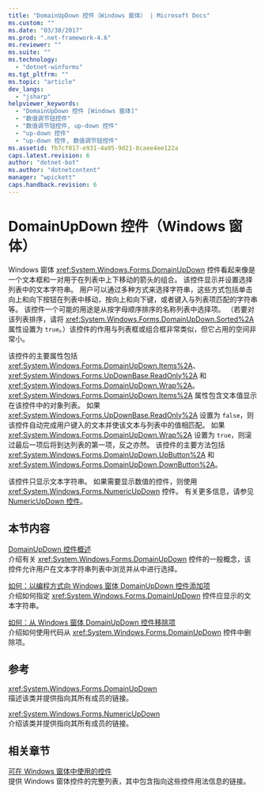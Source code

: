 ```yaml
---
title: "DomainUpDown 控件（Windows 窗体） | Microsoft Docs"
ms.custom: ""
ms.date: "03/30/2017"
ms.prod: ".net-framework-4.6"
ms.reviewer: ""
ms.suite: ""
ms.technology: 
  - "dotnet-winforms"
ms.tgt_pltfrm: ""
ms.topic: "article"
dev_langs: 
  - "jsharp"
helpviewer_keywords: 
  - "DomainUpDown 控件 [Windows 窗体]"
  - "数值调节钮控件"
  - "数值调节钮控件, up-down 控件"
  - "up-down 控件"
  - "up-down 控件, 数值调节钮控件"
ms.assetid: fb7cf017-e931-4a95-9d21-8caee4ee122a
caps.latest.revision: 6
author: "dotnet-bot"
ms.author: "dotnetcontent"
manager: "wpickett"
caps.handback.revision: 6
---
```

# DomainUpDown 控件（Windows 窗体）
Windows 窗体 <xref:System.Windows.Forms.DomainUpDown> 控件看起来像是一个文本框和一对用于在列表中上下移动的箭头的组合。  该控件显示并设置选择列表中的文本字符串。  用户可以通过多种方式来选择字符串，这些方式包括单击向上和向下按钮在列表中移动，按向上和向下键，或者键入与列表项匹配的字符串等。  该控件一个可能的用途是从按字母顺序排序的名称列表中选择项。  （若要对该列表排序，请将 <xref:System.Windows.Forms.DomainUpDown.Sorted%2A> 属性设置为 `true`。）该控件的作用与列表框或组合框非常类似，但它占用的空间非常小。  
  
 该控件的主要属性包括 <xref:System.Windows.Forms.DomainUpDown.Items%2A>、<xref:System.Windows.Forms.UpDownBase.ReadOnly%2A> 和 <xref:System.Windows.Forms.DomainUpDown.Wrap%2A>。  <xref:System.Windows.Forms.DomainUpDown.Items%2A> 属性包含文本值显示在该控件中的对象列表。  如果 <xref:System.Windows.Forms.UpDownBase.ReadOnly%2A> 设置为 `false`，则该控件自动完成用户键入的文本并使该文本与列表中的值相匹配。  如果 <xref:System.Windows.Forms.DomainUpDown.Wrap%2A> 设置为 `true`，则滚过最后一项后将到达列表的第一项，反之亦然。  该控件的主要方法包括 <xref:System.Windows.Forms.DomainUpDown.UpButton%2A> 和 <xref:System.Windows.Forms.DomainUpDown.DownButton%2A>。  
  
 该控件只显示文本字符串。  如果需要显示数值的控件，则使用 <xref:System.Windows.Forms.NumericUpDown> 控件。  有关更多信息，请参见[NumericUpDown 控件](../../../../docs/framework/winforms/controls/numericupdown-control-windows-forms.md)。  
  
## 本节内容  
 [DomainUpDown 控件概述](../../../../docs/framework/winforms/controls/domainupdown-control-overview-windows-forms.md)  
 介绍有关 <xref:System.Windows.Forms.DomainUpDown> 控件的一般概念，该控件允许用户在文本字符串列表中浏览并从中进行选择。  
  
 [如何：以编程方式向 Windows 窗体 DomainUpDown 控件添加项](../../../../docs/framework/winforms/controls/how-to-add-items-to-windows-forms-domainupdown-controls-programmatically.md)  
 介绍如何指定 <xref:System.Windows.Forms.DomainUpDown> 控件应显示的文本字符串。  
  
 [如何：从 Windows 窗体 DomainUpDown 控件移除项](../../../../docs/framework/winforms/controls/how-to-remove-items-from-windows-forms-domainupdown-controls.md)  
 介绍如何使用代码从 <xref:System.Windows.Forms.DomainUpDown> 控件中删除项。  
  
## 参考  
 <xref:System.Windows.Forms.DomainUpDown>  
 描述该类并提供指向其所有成员的链接。  
  
 <xref:System.Windows.Forms.NumericUpDown>  
 介绍该类并提供指向其所有成员的链接。  
  
## 相关章节  
 [可在 Windows 窗体中使用的控件](../../../../docs/framework/winforms/controls/controls-to-use-on-windows-forms.md)  
 提供 Windows 窗体控件的完整列表，其中包含指向这些控件用法信息的链接。